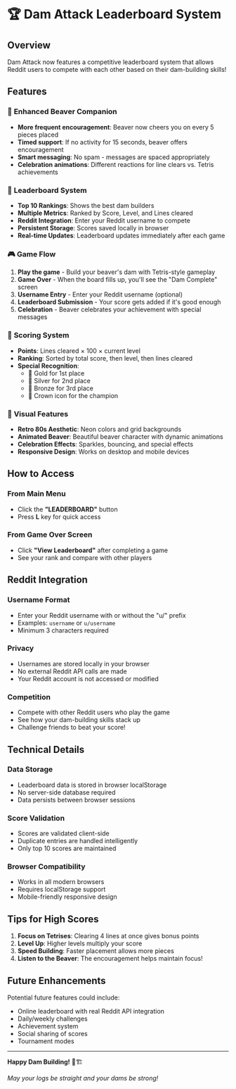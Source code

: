 # 🏆 Dam Attack Leaderboard System

## Overview
Dam Attack now features a competitive leaderboard system that allows Reddit users to compete with each other based on their dam-building skills!

## Features

### 🦫 **Enhanced Beaver Companion**
- **More frequent encouragement**: Beaver now cheers you on every 5 pieces placed
- **Timed support**: If no activity for 15 seconds, beaver offers encouragement
- **Smart messaging**: No spam - messages are spaced appropriately
- **Celebration animations**: Different reactions for line clears vs. Tetris achievements

### 🎯 **Leaderboard System**
- **Top 10 Rankings**: Shows the best dam builders
- **Multiple Metrics**: Ranked by Score, Level, and Lines cleared
- **Reddit Integration**: Enter your Reddit username to compete
- **Persistent Storage**: Scores saved locally in browser
- **Real-time Updates**: Leaderboard updates immediately after each game

### 🎮 **Game Flow**
1. **Play the game** - Build your beaver's dam with Tetris-style gameplay
2. **Game Over** - When the board fills up, you'll see the "Dam Complete" screen
3. **Username Entry** - Enter your Reddit username (optional)
4. **Leaderboard Submission** - Your score gets added if it's good enough
5. **Celebration** - Beaver celebrates your achievement with special messages

### 🏅 **Scoring System**
- **Points**: Lines cleared × 100 × current level
- **Ranking**: Sorted by total score, then level, then lines cleared
- **Special Recognition**: 
  - 🥇 Gold for 1st place
  - 🥈 Silver for 2nd place  
  - 🥉 Bronze for 3rd place
  - 👑 Crown icon for the champion

### 🎨 **Visual Features**
- **Retro 80s Aesthetic**: Neon colors and grid backgrounds
- **Animated Beaver**: Beautiful beaver character with dynamic animations
- **Celebration Effects**: Sparkles, bouncing, and special effects
- **Responsive Design**: Works on desktop and mobile devices

## How to Access

### From Main Menu
- Click the **"LEADERBOARD"** button
- Press **L** key for quick access

### From Game Over Screen
- Click **"View Leaderboard"** after completing a game
- See your rank and compare with other players

## Reddit Integration

### Username Format
- Enter your Reddit username with or without the "u/" prefix
- Examples: `username` or `u/username`
- Minimum 3 characters required

### Privacy
- Usernames are stored locally in your browser
- No external Reddit API calls are made
- Your Reddit account is not accessed or modified

### Competition
- Compete with other Reddit users who play the game
- See how your dam-building skills stack up
- Challenge friends to beat your score!

## Technical Details

### Data Storage
- Leaderboard data is stored in browser localStorage
- No server-side database required
- Data persists between browser sessions

### Score Validation
- Scores are validated client-side
- Duplicate entries are handled intelligently
- Only top 10 scores are maintained

### Browser Compatibility
- Works in all modern browsers
- Requires localStorage support
- Mobile-friendly responsive design

## Tips for High Scores

1. **Focus on Tetrises**: Clearing 4 lines at once gives bonus points
2. **Level Up**: Higher levels multiply your score
3. **Speed Building**: Faster placement allows more pieces
4. **Listen to the Beaver**: The encouragement helps maintain focus!

## Future Enhancements

Potential future features could include:
- Online leaderboard with real Reddit API integration
- Daily/weekly challenges
- Achievement system
- Social sharing of scores
- Tournament modes

---

**Happy Dam Building!** 🦫🏗️

*May your logs be straight and your dams be strong!*